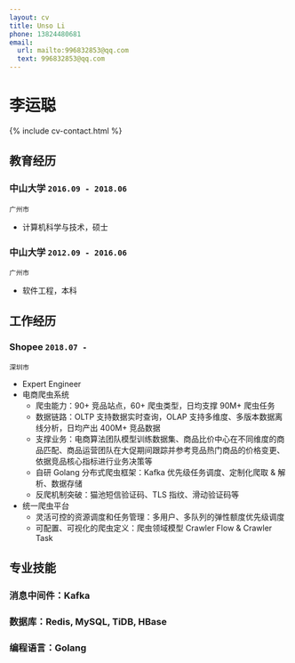```yaml
---
layout: cv
title: Unso Li
phone: 13824480681
email:
  url: mailto:996832853@qq.com
  text: 996832853@qq.com
---
```


# 李运聪

<!--
include contact information from the front matter
Supported arguments:
    - homepage: url, text
    - phone
    - email
-->

{% include cv-contact.html %}

## 教育经历

### **中山大学** `2016.09 - 2018.06`

```
广州市
```

- 计算机科学与技术，硕士

### **中山大学** `2012.09 - 2016.06`

```
广州市
```

- 软件工程，本科

## 工作经历
### **Shopee** `2018.07 -`

```
深圳市
```

- Expert Engineer
- 电商爬虫系统
  - 爬虫能力：90+ 竞品站点，60+ 爬虫类型，日均支撑 90M+ 爬虫任务
  - 数据链路：OLTP 支持数据实时查询，OLAP 支持多维度、多版本数据离线分析，日均产出 400M+ 竞品数据
  - 支撑业务：电商算法团队模型训练数据集、商品比价中心在不同维度的商品匹配、商品运营团队在大促期间跟踪并参考竞品热门商品的价格变更、依据竞品核心指标进行业务决策等
  - 自研 Golang 分布式爬虫框架：Kafka 优先级任务调度、定制化爬取 & 解析、数据存储
  - 反爬机制突破：猫池短信验证码、TLS 指纹、滑动验证码等
- 统一爬虫平台
  - 灵活可控的资源调度和任务管理：多用户、多队列的弹性额度优先级调度
  - 可配置、可视化的爬虫定义：爬虫领域模型 Crawler Flow & Crawler Task

## 专业技能

### **消息中间件**：Kafka
### **数据库**：Redis, MySQL, TiDB, HBase
### **编程语言**：Golang

<!-- ### Footer

Last updated: May 2013 -->
